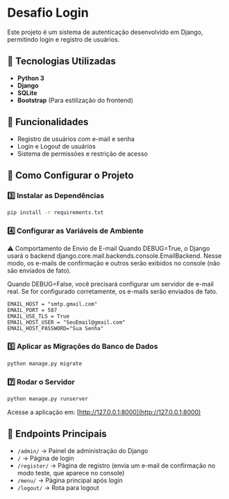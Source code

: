 # Desafio Login

Este projeto é um sistema de autenticação desenvolvido em Django, permitindo login e registro de usuários.

## 🚀 Tecnologias Utilizadas
- **Python 3**
- **Django**
- **SQLite**
- **Bootstrap** (Para estilização do frontend)

## 📌 Funcionalidades
- Registro de usuários com e-mail e senha
- Login e Logout de usuários
- Sistema de permissões e restrição de acesso

## 🔧 Como Configurar o Projeto


### 3️⃣ Instalar as Dependências
```bash
pip install -r requirements.txt
```

### 4️⃣ Configurar as Variáveis de Ambiente
⚠️ Comportamento de Envio de E-mail
Quando DEBUG=True, o Django usará o backend django.core.mail.backends.console.EmailBackend. Nesse modo, os e-mails de confirmação e outros serão exibidos no console (não são enviados de fato).

Quando DEBUG=False, você precisará configurar um servidor de e-mail real. Se for configurado corretamente, os e-mails serão enviados de fato.
```env
EMAIL_HOST = "smtp.gmail.com"
EMAIL_PORT = 587
EMAIL_USE_TLS = True
EMAIL_HOST_USER = "SeuEmail@gmail.com"
EMAIL_HOST_PASSWORD="Sua Senha"
```


### 5️⃣ Aplicar as Migrações do Banco de Dados
```bash
python manage.py migrate
```

### 7️⃣ Rodar o Servidor
```bash
python manage.py runserver
```
Acesse a aplicação em: [http://127.0.0.1:8000](http://127.0.0.1:8000)

## 📜 Endpoints Principais
- `/admin/` → Painel de administração do Django
- `/` → Página de login
- `/register/` → Página de registro (envia um e-mail de confirmação no modo teste, que aparece no console)
- `/menu/` → Página principal após login
- `/logout/` → Rota para logout



